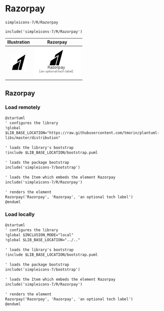 # Razorpay


```text
simpleicons-7/R/Razorpay
```

```text
include('simpleicons-7/R/Razorpay')
```



| Illustration | Razorpay |
| :---: | :---: |
| ![illustration for Illustration](../../simpleicons-7/R/Razorpay.png) | ![illustration for Razorpay](../../simpleicons-7/R/Razorpay.Local.png) |




## Razorpay

### Load remotely
```plantuml
@startuml
' configures the library
!global $LIB_BASE_LOCATION="https://raw.githubusercontent.com/tmorin/plantuml-libs/master/distribution"

' loads the library's bootstrap
!include $LIB_BASE_LOCATION/bootstrap.puml

' loads the package bootstrap
include('simpleicons-7/bootstrap')

' loads the Item which embeds the element Razorpay
include('simpleicons-7/R/Razorpay')

' renders the element
Razorpay('Razorpay', 'Razorpay', 'an optional tech label')
@enduml
```

### Load locally
```plantuml
@startuml
' configures the library
!global $INCLUSION_MODE="local"
!global $LIB_BASE_LOCATION="../.."

' loads the library's bootstrap
!include $LIB_BASE_LOCATION/bootstrap.puml

' loads the package bootstrap
include('simpleicons-7/bootstrap')

' loads the Item which embeds the element Razorpay
include('simpleicons-7/R/Razorpay')

' renders the element
Razorpay('Razorpay', 'Razorpay', 'an optional tech label')
@enduml
```

